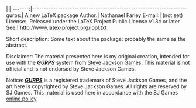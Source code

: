 |       |
-------:|------------------------------------------------------------------
  gurps:| A new LaTeX package
 Author:| Nathanael Farley
 E-mail:| (not set)
License:| Released under the LaTeX Project Public License v1.3c or later
    See:| http://www.latex-project.org/lppl.txt

Short description:
Some text about the package: probably the same as the abstract.

Disclaimer:
The material presented here is my original creation, intended for use with the
<a href="http://www.sjgames.com/gurps/"><b><i>GURPS</i></b></a> system from <a
href="http://www.sjgames.com/">Steve Jackson Games</a>. This material is not
official and is not endorsed by Steve Jackson Games.

Notice:
<a href="http://www.sjgames.com/gurps/"><b><i>GURPS</i></b></a> is a registered trademark of Steve Jackson Games, and the art here is copyrighted by Steve Jackson Games. All rights are reserved by SJ Games. This material is used here in accordance with the SJ Games <a href="http://www.sjgames.com/general/online_policy.html">online policy</a>.
